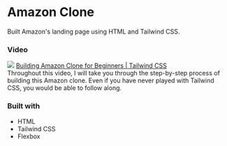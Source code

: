 # Amazon Clone

Built Amazon's landing page using HTML and Tailwind CSS.

### Video

<a href="https://youtu.be/VES96ZPIubc"><img src="https://i.ytimg.com/vi/VES96ZPIubc/mqdefault.jpg"></a></td>
<a href="https://youtu.be/VES96ZPIubc">Building Amazon Clone for Beginners | Tailwind CSS</a><br/></td>
Throughout this video, I will take you through the step-by-step process of building this Amazon clone. Even if you have never played with Tailwind CSS, you would be able to follow along.

### Built with

- HTML
- Tailwind CSS
- Flexbox
